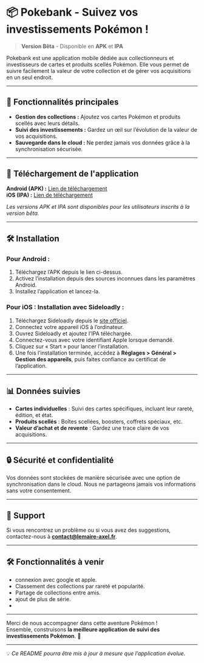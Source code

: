 # 📦 Pokebank - Suivez vos investissements Pokémon !

> **Version Bêta** - Disponible en **APK** et **IPA**

Pokebank est une application mobile dédiée aux collectionneurs et investisseurs de cartes et produits scellés Pokémon. Elle vous permet de suivre facilement la valeur de votre collection et de gérer vos acquisitions en un seul endroit.

---

## 🚀 Fonctionnalités principales

- **Gestion des collections :** Ajoutez vos cartes Pokémon et produits scellés avec leurs détails.
- **Suivi des investissements :** Gardez un œil sur l’évolution de la valeur de vos acquisitions.
- **Sauvegarde dans le cloud :** Ne perdez jamais vos données grâce à la synchronisation sécurisée.

---

## 📱 Téléchargement de l'application

**Android (APK) :** [Lien de téléchargement](https://github.com/axFury/PokeBank/releases/download/IPA/PokeBank.apk)  
**iOS (IPA) :** [Lien de téléchargement](https://github.com/axFury/PokeBank/releases/download/IPA/PokeBank.ipa)  

*Les versions APK et IPA sont disponibles pour les utilisateurs inscrits à la version bêta.*

---

## 🛠️ Installation

### **Pour Android :**
1. Téléchargez l’APK depuis le lien ci-dessus.
2. Activez l’installation depuis des sources inconnues dans les paramètres Android.
3. Installez l’application et lancez-la.

### **Pour iOS : Installation avec Sideloadly :**
1. Téléchargez Sideloadly depuis le [site officiel](https://sideloadly.io/).
2. Connectez votre appareil iOS à l’ordinateur.
3. Ouvrez Sideloadly et ajoutez l’IPA téléchargée.
4. Connectez-vous avec votre identifiant Apple lorsque demandé.
5. Cliquez sur « Start » pour lancer l’installation.
6. Une fois l’installation terminée, accédez à **Réglages > Général > Gestion des appareils**, puis faites confiance au certificat de l’application.

---

## 📊 Données suivies

- **Cartes individuelles** : Suivi des cartes spécifiques, incluant leur rareté, édition, et état.
- **Produits scellés** : Boîtes scellées, boosters, coffrets spéciaux, etc.
- **Valeur d’achat et de revente** : Gardez une trace claire de vos acquisitions.

---

## 🔒 Sécurité et confidentialité

Vos données sont stockées de manière sécurisée avec une option de synchronisation dans le cloud. Nous ne partageons jamais vos informations sans votre consentement.

---

## 📧 Support

Si vous rencontrez un problème ou si vous avez des suggestions, contactez-nous à **contact@lemaire-axel.fr**.

---

## 🛠️ Fonctionnalités à venir

- connexion avec google et apple.
- Classement des collections par rareté et popularité.
- Partage de collections entre amis.
- ajout de plus de série.
- 
---

Merci de nous accompagner dans cette aventure Pokémon !  
Ensemble, construisons **la meilleure application de suivi des investissements Pokémon**. 🌟

---

💡 *Ce README pourra être mis à jour à mesure que l’application évolue.*
